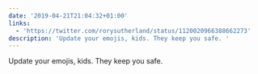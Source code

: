```yaml
---
date: '2019-04-21T21:04:32+01:00'
links:
  - 'https://twitter.com/rorysutherland/status/1120020966388662273'
description: 'Update your emojis, kids. They keep you safe. '
---
```

Update your emojis, kids. They keep you safe. 
